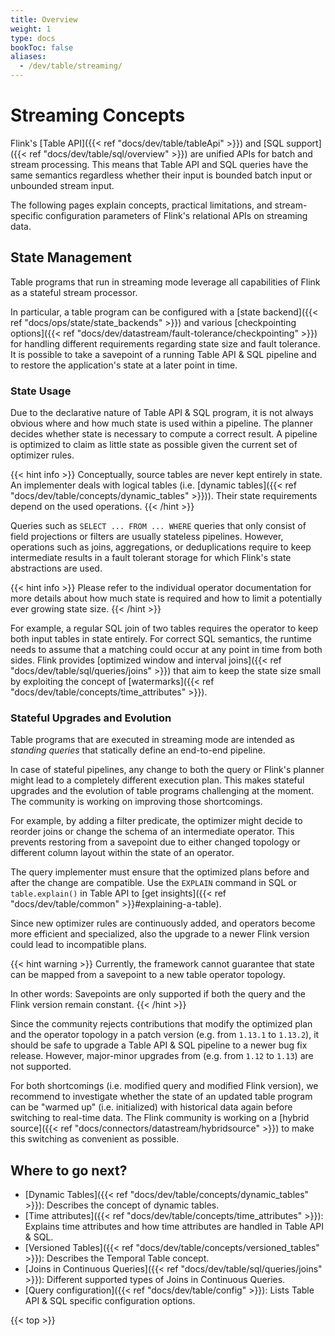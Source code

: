 ```yaml
---
title: Overview
weight: 1
type: docs
bookToc: false
aliases:
  - /dev/table/streaming/
---
```

<!--
Licensed to the Apache Software Foundation (ASF) under one
or more contributor license agreements.  See the NOTICE file
distributed with this work for additional information
regarding copyright ownership.  The ASF licenses this file
to you under the Apache License, Version 2.0 (the
"License"); you may not use this file except in compliance
with the License.  You may obtain a copy of the License at

  http://www.apache.org/licenses/LICENSE-2.0

Unless required by applicable law or agreed to in writing,
software distributed under the License is distributed on an
"AS IS" BASIS, WITHOUT WARRANTIES OR CONDITIONS OF ANY
KIND, either express or implied.  See the License for the
specific language governing permissions and limitations
under the License.
-->

# Streaming Concepts

Flink's [Table API]({{< ref "docs/dev/table/tableApi" >}}) and [SQL support]({{< ref "docs/dev/table/sql/overview" >}}) are unified APIs for batch and stream processing.
This means that Table API and SQL queries have the same semantics regardless whether their input is bounded batch input or unbounded stream input.

The following pages explain concepts, practical limitations, and stream-specific configuration parameters of Flink's relational APIs on streaming data.

State Management
----------------

Table programs that run in streaming mode leverage all capabilities of Flink as a stateful stream
processor.

In particular, a table program can be configured with a [state backend]({{< ref "docs/ops/state/state_backends" >}})
and various [checkpointing options]({{< ref "docs/dev/datastream/fault-tolerance/checkpointing" >}})
for handling different requirements regarding state size and fault tolerance. It is possible to take
a savepoint of a running Table API & SQL pipeline and to restore the application's state at a later
point in time.

### State Usage

Due to the declarative nature of Table API & SQL program, it is not always obvious where and how much
state is used within a pipeline. The planner decides whether state is necessary to compute a correct
result. A pipeline is optimized to claim as little state as possible given the current set of optimizer
rules.

{{< hint info >}}
Conceptually, source tables are never kept entirely in state. An implementer deals with logical tables
(i.e. [dynamic tables]({{< ref "docs/dev/table/concepts/dynamic_tables" >}})). Their state requirements
depend on the used operations.
{{< /hint >}}

Queries such as `SELECT ... FROM ... WHERE` queries that only consist of field projections or filters are usually
stateless pipelines. However, operations such as joins, aggregations, or deduplications require to keep
intermediate results in a fault tolerant storage for which Flink's state abstractions are used.

{{< hint info >}}
Please refer to the individual operator documentation for more details about how much state is required
and how to limit a potentially ever growing state size.
{{< /hint >}}

For example, a regular SQL join of two tables requires the operator to keep both input tables in state
entirely. For correct SQL semantics, the runtime needs to assume that a matching could occur at any
point in time from both sides. Flink provides [optimized window and interval joins]({{< ref "docs/dev/table/sql/queries/joins" >}})
that aim to keep the state size small by exploiting the concept of [watermarks]({{< ref "docs/dev/table/concepts/time_attributes" >}}).

### Stateful Upgrades and Evolution

Table programs that are executed in streaming mode are intended as *standing queries* that statically
define an end-to-end pipeline.

In case of stateful pipelines, any change to both the query or Flink's planner might lead to a completely
different execution plan. This makes stateful upgrades and the evolution of table programs challenging
at the moment. The community is working on improving those shortcomings.

For example, by adding a filter predicate, the optimizer might decide to reorder joins or change the
schema of an intermediate operator. This prevents restoring from a savepoint due to either changed
topology or different column layout within the state of an operator.

The query implementer must ensure that the optimized plans before and after the change are compatible.
Use the `EXPLAIN` command in SQL or `table.explain()` in Table API to [get insights]({{< ref "docs/dev/table/common" >}}#explaining-a-table).

Since new optimizer rules are continuously added, and operators become more efficient and specialized,
also the upgrade to a newer Flink version could lead to incompatible plans.

{{< hint warning >}}
Currently, the framework cannot guarantee that state can be mapped from a savepoint to a new table
operator topology.

In other words: Savepoints are only supported if both the query and the Flink version remain constant.
{{< /hint >}}

Since the community rejects contributions that modify the optimized plan and the operator topology
in a patch version (e.g. from `1.13.1` to `1.13.2`), it should be safe to upgrade a Table API & SQL
pipeline to a newer bug fix release. However, major-minor upgrades from (e.g. from `1.12` to `1.13`)
are not supported.

For both shortcomings (i.e. modified query and modified Flink version), we recommend to investigate
whether the state of an updated table program can be "warmed up" (i.e. initialized) with historical
data again before switching to real-time data. The Flink community is working on a [hybrid source]({{< ref "docs/connectors/datastream/hybridsource" >}})
to make this switching as convenient as possible.


Where to go next?
-----------------

* [Dynamic Tables]({{< ref "docs/dev/table/concepts/dynamic_tables" >}}): Describes the concept of dynamic tables.
* [Time attributes]({{< ref "docs/dev/table/concepts/time_attributes" >}}): Explains time attributes and how time attributes are handled in Table API & SQL.
* [Versioned Tables]({{< ref "docs/dev/table/concepts/versioned_tables" >}}): Describes the Temporal Table concept.
* [Joins in Continuous Queries]({{< ref "docs/dev/table/sql/queries/joins" >}}): Different supported types of Joins in Continuous Queries.
* [Query configuration]({{< ref "docs/dev/table/config" >}}): Lists Table API & SQL specific configuration options.

{{< top >}}
